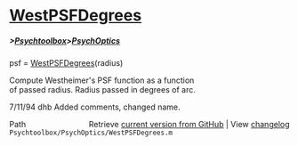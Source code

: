 # [WestPSFDegrees](WestPSFDegrees)
##### >[Psychtoolbox](Psychtoolbox)>[PsychOptics](PsychOptics)

psf = [WestPSFDegrees](WestPSFDegrees)(radius)  
  
Compute Westheimer's PSF function as a function  
of passed radius.  Radius passed in degrees of arc.  
  
7/11/94     dhb     Added comments, changed name.  




<div class="code_header" style="text-align:right;">
  <span style="float:left;">Path&nbsp;&nbsp;</span> <span class="counter">Retrieve <a href=
  "https://raw.github.com/Psychtoolbox-3/Psychtoolbox-3/beta/Psychtoolbox/PsychOptics/WestPSFDegrees.m">current version from GitHub</a> | View <a href=
  "https://github.com/Psychtoolbox-3/Psychtoolbox-3/commits/beta/Psychtoolbox/PsychOptics/WestPSFDegrees.m">changelog</a></span>
</div>
<div class="code">
  <code>Psychtoolbox/PsychOptics/WestPSFDegrees.m</code>
</div>


